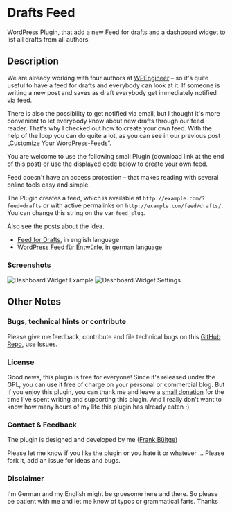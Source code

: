 # Drafts Feed
WordPress Plugin, that add a new Feed for drafts and a dashboard widget to list all drafts from all authors.

## Description
We are already working with four authors at [WPEngineer](http://wpengineer.com) – so it's quite useful to have a feed for drafts and everybody can look at it. If someone is writing a new post and saves as draft everybody get immediately notified via feed.

There is also the possibility to get notified via email, but I thought it's more convenient to let everybody know about new drafts through our feed reader. That's why I checked out how to create your own feed. With the help of the loop you can do quite a lot, as you can see in our previous post „Customize Your WordPress-Feeds“.

You are welcome to use the following small Plugin (download link at the end of this post) or use the displayed code below to create your own feed.

Feed doesn't have an access protection – that makes reading with several online tools easy and simple.

The Plugin creates a feed, which is available at `http://example.com/?feed=drafts` or with active permalinks on `http://example.com/feed/drafts/`.
You can change this string on the var `feed_slug`.

Also see the posts about the idea.
 * [Feed for Drafts](http://wpengineer.com/424/feed-for-drafts-plugin/), in english language
 * [WordPress Feed für Entwürfe](http://bueltge.de/wordpress-feed-fuer-entwuerfe/829/), in german language

### Screenshots
 ![Dashboard Widget Example](https://raw.github.com/bueltge/Drafts-Feed/master/screenshot-1.png "Dashboard Widget Example")
 ![Dashboard Widget Settings](https://raw.github.com/bueltge/Drafts-Feed/master/screenshot-2.png "Dashboard Widget Settings")
 
## Other Notes
### Bugs, technical hints or contribute
Please give me feedback, contribute and file technical bugs on this 
[GitHub Repo](https://github.com/bueltge/Drafts-Feed/issues), use Issues.

### License
Good news, this plugin is free for everyone! Since it's released under the GPL, 
you can use it free of charge on your personal or commercial blog. But if you enjoy this plugin, 
you can thank me and leave a 
[small donation](https://www.paypal.com/cgi-bin/webscr?cmd=_s-xclick&hosted_button_id=6069955 "Paypal Donate link") 
for the time I've spent writing and supporting this plugin. 
And I really don't want to know how many hours of my life this plugin has already eaten ;)

### Contact & Feedback
The plugin is designed and developed by me ([Frank Bültge](http://bueltge.de))

Please let me know if you like the plugin or you hate it or whatever ... 
Please fork it, add an issue for ideas and bugs.

### Disclaimer
I'm German and my English might be gruesome here and there. 
So please be patient with me and let me know of typos or grammatical farts. Thanks

